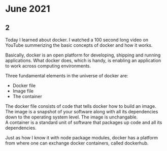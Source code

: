 # June 2021

## 2

Today I learned about docker. 
I watched a 100 second long video on YouTube summerizing the basic concepts of docker and how it works.

Basically, docker is an open platform for developing, shipping and running applications. What docker does, which is handy, is enabling an application to work across computing environments. 

Three fundamental elements in the universe of docker are: 
* Docker file
* Image file
* The container

The docker file consists of code that tells docker how to build an image.   
The image is a snapshot of your software along with all its dependencies down to the operating system level. The image is unchangable.   
A container is a standard unit of software that packages up code and all its dependencies.

Just as how I know it with node package modules, docker has a platform from where one can exchange docker containers, called dockerhub. 


